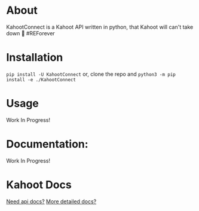 # About
KahootConnect is a Kahoot API written in python, that Kahoot will can't take down 🤡 #REForever

# Installation

`pip install -U KahootConnect`
or, clone the repo and
`python3 -m pip install -e ./KahootConnect`

# Usage

Work In Progress!

# Documentation:
Work In Progress!

# Kahoot Docs
 [Need api docs?](KahootProtocol.md)
 [More detailed docs?](KahootProtocolDetailed.md)
